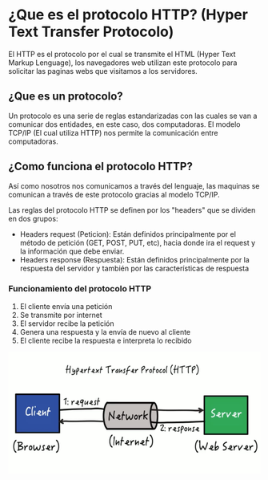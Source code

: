 # ¿Que es el protocolo HTTP? (Hyper Text Transfer Protocolo)

El HTTP es el protocolo por el cual se transmite el HTML (Hyper Text Markup Lenguage), los navegadores web utilizan este protocolo para solicitar las paginas webs que visitamos a los servidores.

## ¿Que es un protocolo?

Un protocolo es una serie de reglas estandarizadas con las cuales se van a comunicar dos entidades, en este caso, dos computadoras. El modelo TCP/IP (El cual utiliza HTTP) nos permite la comunicación entre computadoras.

## ¿Como funciona el protocolo HTTP?

Así como nosotros nos comunicamos a través del lenguaje, las maquinas se comunican a través de este protocolo gracias al modelo TCP/IP.

Las reglas del protocolo HTTP se definen por los "headers" que se dividen en dos grupos:

- Headers request (Peticion): Están definidos principalmente por el método de petición (GET, POST, PUT, etc), hacia donde ira el request y la información que debe enviar.
- Headers response (Respuesta): Están definidos principalmente por la respuesta del servidor y también por las características de respuesta

### Funcionamiento del protocolo HTTP

1. El cliente envía una petición
2. Se transmite por internet
3. El servidor recibe la petición
4. Genera una respuesta y la envía de nuevo al cliente
5. El cliente recibe la respuesta e interpreta lo recibido

![Funcionamiento del protocolo HTTP](Images/image4.png)

